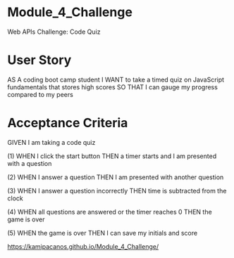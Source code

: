 # Module_4_Challenge
Web APIs Challenge: Code Quiz

# User Story 
AS A coding boot camp student
I WANT to take a timed quiz on JavaScript fundamentals that stores high scores
SO THAT I can gauge my progress compared to my peers

# Acceptance Criteria 
GIVEN I am taking a code quiz

(1) WHEN I click the start button
    THEN a timer starts and I am presented with a question

(2) WHEN I answer a question
    THEN I am presented with another question

(3) WHEN I answer a question incorrectly
    THEN time is subtracted from the clock

(4) WHEN all questions are answered or the timer reaches 0
    THEN the game is over

(5) WHEN the game is over
    THEN I can save my initials and score


https://kamipacanos.github.io/Module_4_Challenge/

